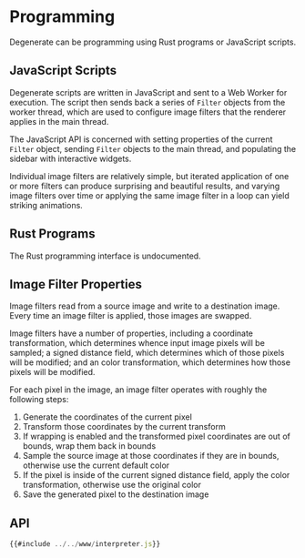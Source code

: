 Programming
===========

Degenerate can be programming using Rust programs or JavaScript scripts.

JavaScript Scripts
------------------

Degenerate scripts are written in JavaScript and sent to a Web Worker for
execution. The script then sends back a series of `Filter` objects from the
worker thread, which are used to configure image filters that the renderer
applies in the main thread.

The JavaScript API is concerned with setting properties of the current `Filter`
object, sending `Filter` objects to the main thread, and populating the sidebar
with interactive widgets.

Individual image filters are relatively simple, but iterated application of one
or more filters can produce surprising and beautiful results, and varying image
filters over time or applying the same image filter in a loop can yield
striking animations.

Rust Programs
-------------

The Rust programming interface is undocumented.

Image Filter Properties
-----------------------

Image filters read from a source image and write to a destination image. Every
time an image filter is applied, those images are swapped.

Image filters have a number of properties, including a coordinate
transformation, which determines whence input image pixels will be sampled; a
signed distance field, which determines which of those pixels will be modified;
and an color transformation, which determines how those pixels will be
modified.

For each pixel in the image, an image filter operates with roughly the
following steps:

1. Generate the coordinates of the current pixel
2. Transform those coordinates by the current transform
3. If wrapping is enabled and the transformed pixel coordinates are out of
   bounds, wrap them back in bounds
4. Sample the source image at those coordinates if they are in bounds,
   otherwise use the current default color
5. If the pixel is inside of the current signed distance field, apply the color
   transformation, otherwise use the original color
6. Save the generated pixel to the destination image

API
---

```javascript
{{#include ../../www/interpreter.js}}
```
